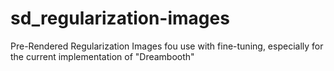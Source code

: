 # sd_regularization-images
 Pre-Rendered Regularization Images fou use with fine-tuning, especially for the current implementation of "Dreambooth"
